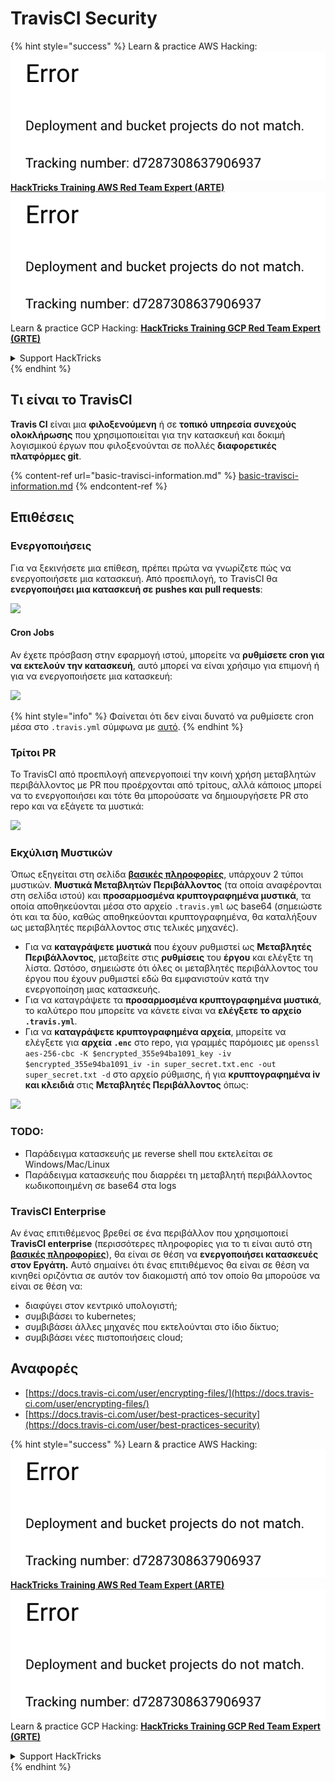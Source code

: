 # TravisCI Security

{% hint style="success" %}
Learn & practice AWS Hacking:<img src="../../.gitbook/assets/image (1) (1).png" alt="" data-size="line">[**HackTricks Training AWS Red Team Expert (ARTE)**](https://training.hacktricks.xyz/courses/arte)<img src="../../.gitbook/assets/image (1) (1).png" alt="" data-size="line">\
Learn & practice GCP Hacking: <img src="../../.gitbook/assets/image (2).png" alt="" data-size="line">[**HackTricks Training GCP Red Team Expert (GRTE)**<img src="../../.gitbook/assets/image (2).png" alt="" data-size="line">](https://training.hacktricks.xyz/courses/grte)

<details>

<summary>Support HackTricks</summary>

* Check the [**subscription plans**](https://github.com/sponsors/carlospolop)!
* **Join the** 💬 [**Discord group**](https://discord.gg/hRep4RUj7f) or the [**telegram group**](https://t.me/peass) or **follow** us on **Twitter** 🐦 [**@hacktricks\_live**](https://twitter.com/hacktricks\_live)**.**
* **Share hacking tricks by submitting PRs to the** [**HackTricks**](https://github.com/carlospolop/hacktricks) and [**HackTricks Cloud**](https://github.com/carlospolop/hacktricks-cloud) github repos.

</details>
{% endhint %}

## Τι είναι το TravisCI

**Travis CI** είναι μια **φιλοξενούμενη** ή σε **τοπικό** **υπηρεσία συνεχούς ολοκλήρωσης** που χρησιμοποιείται για την κατασκευή και δοκιμή λογισμικού έργων που φιλοξενούνται σε πολλές **διαφορετικές πλατφόρμες git**.

{% content-ref url="basic-travisci-information.md" %}
[basic-travisci-information.md](basic-travisci-information.md)
{% endcontent-ref %}

## Επιθέσεις

### Ενεργοποιήσεις

Για να ξεκινήσετε μια επίθεση, πρέπει πρώτα να γνωρίζετε πώς να ενεργοποιήσετε μια κατασκευή. Από προεπιλογή, το TravisCI θα **ενεργοποιήσει μια κατασκευή σε pushes και pull requests**:

![](<../../.gitbook/assets/image (145).png>)

#### Cron Jobs

Αν έχετε πρόσβαση στην εφαρμογή ιστού, μπορείτε να **ρυθμίσετε cron για να εκτελούν την κατασκευή**, αυτό μπορεί να είναι χρήσιμο για επιμονή ή για να ενεργοποιήσετε μια κατασκευή:

![](<../../.gitbook/assets/image (243).png>)

{% hint style="info" %}
Φαίνεται ότι δεν είναι δυνατό να ρυθμίσετε cron μέσα στο `.travis.yml` σύμφωνα με [αυτό](https://github.com/travis-ci/travis-ci/issues/9162).
{% endhint %}

### Τρίτοι PR

Το TravisCI από προεπιλογή απενεργοποιεί την κοινή χρήση μεταβλητών περιβάλλοντος με PR που προέρχονται από τρίτους, αλλά κάποιος μπορεί να το ενεργοποιήσει και τότε θα μπορούσατε να δημιουργήσετε PR στο repo και να εξάγετε τα μυστικά:

![](<../../.gitbook/assets/image (208).png>)

### Εκχύλιση Μυστικών

Όπως εξηγείται στη σελίδα [**βασικές πληροφορίες**](basic-travisci-information.md), υπάρχουν 2 τύποι μυστικών. **Μυστικά Μεταβλητών Περιβάλλοντος** (τα οποία αναφέρονται στη σελίδα ιστού) και **προσαρμοσμένα κρυπτογραφημένα μυστικά**, τα οποία αποθηκεύονται μέσα στο αρχείο `.travis.yml` ως base64 (σημειώστε ότι και τα δύο, καθώς αποθηκεύονται κρυπτογραφημένα, θα καταλήξουν ως μεταβλητές περιβάλλοντος στις τελικές μηχανές).

* Για να **καταγράψετε μυστικά** που έχουν ρυθμιστεί ως **Μεταβλητές Περιβάλλοντος**, μεταβείτε στις **ρυθμίσεις** του **έργου** και ελέγξτε τη λίστα. Ωστόσο, σημειώστε ότι όλες οι μεταβλητές περιβάλλοντος του έργου που έχουν ρυθμιστεί εδώ θα εμφανιστούν κατά την ενεργοποίηση μιας κατασκευής.
* Για να καταγράψετε τα **προσαρμοσμένα κρυπτογραφημένα μυστικά**, το καλύτερο που μπορείτε να κάνετε είναι να **ελέγξετε το αρχείο `.travis.yml`**.
* Για να **καταγράψετε κρυπτογραφημένα αρχεία**, μπορείτε να ελέγξετε για **αρχεία `.enc`** στο repo, για γραμμές παρόμοιες με `openssl aes-256-cbc -K $encrypted_355e94ba1091_key -iv $encrypted_355e94ba1091_iv -in super_secret.txt.enc -out super_secret.txt -d` στο αρχείο ρύθμισης, ή για **κρυπτογραφημένα iv και κλειδιά** στις **Μεταβλητές Περιβάλλοντος** όπως:

![](<../../.gitbook/assets/image (81).png>)

### TODO:

* Παράδειγμα κατασκευής με reverse shell που εκτελείται σε Windows/Mac/Linux
* Παράδειγμα κατασκευής που διαρρέει τη μεταβλητή περιβάλλοντος κωδικοποιημένη σε base64 στα logs

### TravisCI Enterprise

Αν ένας επιτιθέμενος βρεθεί σε ένα περιβάλλον που χρησιμοποιεί **TravisCI enterprise** (περισσότερες πληροφορίες για το τι είναι αυτό στη [**βασικές πληροφορίες**](basic-travisci-information.md#travisci-enterprise)), θα είναι σε θέση να **ενεργοποιήσει κατασκευές στον Εργάτη.** Αυτό σημαίνει ότι ένας επιτιθέμενος θα είναι σε θέση να κινηθεί οριζόντια σε αυτόν τον διακομιστή από τον οποίο θα μπορούσε να είναι σε θέση να:

* διαφύγει στον κεντρικό υπολογιστή;
* συμβιβάσει το kubernetes;
* συμβιβάσει άλλες μηχανές που εκτελούνται στο ίδιο δίκτυο;
* συμβιβάσει νέες πιστοποιήσεις cloud;

## Αναφορές

* [https://docs.travis-ci.com/user/encrypting-files/](https://docs.travis-ci.com/user/encrypting-files/)
* [https://docs.travis-ci.com/user/best-practices-security](https://docs.travis-ci.com/user/best-practices-security)

{% hint style="success" %}
Learn & practice AWS Hacking:<img src="../../.gitbook/assets/image (1) (1).png" alt="" data-size="line">[**HackTricks Training AWS Red Team Expert (ARTE)**](https://training.hacktricks.xyz/courses/arte)<img src="../../.gitbook/assets/image (1) (1).png" alt="" data-size="line">\
Learn & practice GCP Hacking: <img src="../../.gitbook/assets/image (2).png" alt="" data-size="line">[**HackTricks Training GCP Red Team Expert (GRTE)**<img src="../../.gitbook/assets/image (2).png" alt="" data-size="line">](https://training.hacktricks.xyz/courses/grte)

<details>

<summary>Support HackTricks</summary>

* Check the [**subscription plans**](https://github.com/sponsors/carlospolop)!
* **Join the** 💬 [**Discord group**](https://discord.gg/hRep4RUj7f) or the [**telegram group**](https://t.me/peass) or **follow** us on **Twitter** 🐦 [**@hacktricks\_live**](https://twitter.com/hacktricks\_live)**.**
* **Share hacking tricks by submitting PRs to the** [**HackTricks**](https://github.com/carlospolop/hacktricks) and [**HackTricks Cloud**](https://github.com/carlospolop/hacktricks-cloud) github repos.

</details>
{% endhint %}
